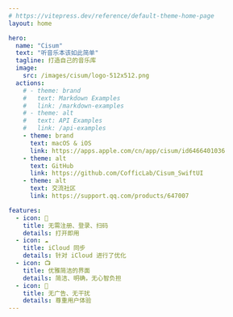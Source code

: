 ```yaml
---
# https://vitepress.dev/reference/default-theme-home-page
layout: home

hero:
  name: "Cisum"
  text: "听音乐本该如此简单"
  tagline: 打造自己的音乐库
  image: 
    src: /images/cisum/logo-512x512.png
  actions:
    # - theme: brand
    #   text: Markdown Examples
    #   link: /markdown-examples
    # - theme: alt
    #   text: API Examples
    #   link: /api-examples
    - theme: brand
      text: macOS & iOS
      link: https://apps.apple.com/cn/app/cisum/id6466401036
    - theme: alt
      text: GitHub
      link: https://github.com/CofficLab/Cisum_SwiftUI
    - theme: alt
      text: 交流社区
      link: https://support.qq.com/products/647007

features:
  - icon: 🔕
    title: 无需注册、登录、扫码
    details: 打开即用
  - icon: ☁️
    title: iCloud 同步
    details: 针对 iCloud 进行了优化
  - icon: 📺
    title: 优雅简洁的界面
    details: 简洁、明确，无心智负担
  - icon: 🍵
    title: 无广告、无干扰
    details: 尊重用户体验
---
```


<Features lang="zh" />

<script setup>
import Features from '../components/Cisum/Features.vue'
</script>
